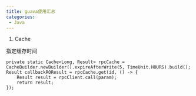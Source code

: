 ```yaml
---
title: guava使用汇总
categories:
 - Java
---
```


1. Cache

指定缓存时间
 
    private static Cache<Long, Result> rpcCache = CacheBuilder.newBuilder().expireAfterWrite(5, TimeUnit.HOURS).build();
    Result callbackROResult = rpcCache.get(id, () -> {
        Result result = rpcClient.call(param);
        return result;
    });














